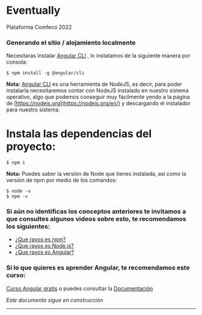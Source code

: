# Eventually
Plataforma Comfeco 2022

### Generando el sitio / alojamiento localmente

Necesitaras instalar [Angular CLI](https://angular.io/cli) , lo instalamos de la siguiente manera por consola:

```shell
$ npm install -g @angular/cli
```

**Nota:** [Angular CLI](https://angular.io/cli) es una herramienta de NodeJS, es decir, para poder instalarla necesitaremos contar con NodeJS instalado en nuestro sistema operativo, 
algo que podemos conseguir muy fácilmente yendo a la página de [https://nodejs.org](https://nodejs.org/en/) y descargando el instalador para nuestro sistema. 

# Instala las dependencias del proyecto:

```shell
$ npm i
```

**Nota:** Puedes saber la versión de Node que tienes instalada, así como la versión de npm por medio de los comandos:

```shell
$ node -v
$ npm -v
```

### Si aún no identificas los conceptos anteriores te invitamos a que consultes algunos videos sobre esto, te recomendamos los siguientes:

- [¿Que rayos es npm?](https://www.youtube.com/watch?v=4aNA8ZHihFE)
- [¿Que rayos es Node.js?](https://www.youtube.com/watch?v=VfwYTbevMPA)
- [¿Que rayos es Angular?](https://www.youtube.com/watch?v=0IxXZPJA3mU)

### Si lo que quieres es aprender Angular, te recomendamos este curso:

[Curso Angular gratis](https://youtu.be/6741ceWzsKQ) o puedes consultar la [Documentación](https://angular.io/guide/what-is-angular)



*Este documento sigue en construcción*

***

